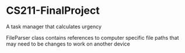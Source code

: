 # CS211-FinalProject
A task manager that calculates urgency

FileParser class contains references to computer specific file paths that may need to be changes to work on another device
